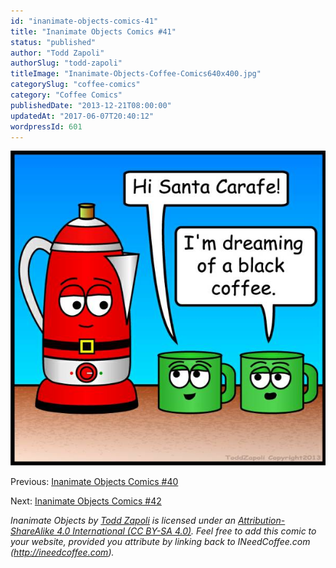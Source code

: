 ```yaml
---
id: "inanimate-objects-comics-41"
title: "Inanimate Objects Comics #41"
status: "published"
author: "Todd Zapoli"
authorSlug: "todd-zapoli"
titleImage: "Inanimate-Objects-Coffee-Comics640x400.jpg"
categorySlug: "coffee-comics"
category: "Coffee Comics"
publishedDate: "2013-12-21T08:00:00"
updatedAt: "2017-06-07T20:40:12"
wordpressId: 601
---
```


![merry christmas](inanimate-objects-merry-christmas1.jpg)

Previous: [Inanimate Objects Comics #40](/inanimate-objects-comics-40/)

Next: [Inanimate Objects Comics #42](/inanimate-objects-comics-42/)

*Inanimate Objects by [Todd Zapoli](/) is licensed under an [Attribution-ShareAlike 4.0 International (CC BY-SA 4.0)](https://creativecommons.org/licenses/by-sa/4.0/). Feel free to add this comic to your website, provided you attribute by linking back to INeedCoffee.com (http://ineedcoffee.com).*

